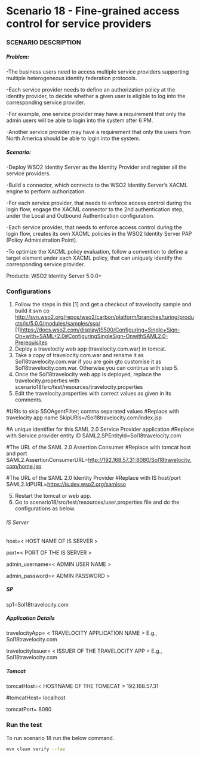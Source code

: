 # Scenario 18 - Fine-grained access control for service providers

### SCENARIO DESCRIPTION

##### Problem:

-The business users need to access multiple service providers supporting multiple heterogeneous identity federation protocols.

-Each service provider needs to define an authorization policy at the identity provider, to decide whether a given user is eligible to log into the corresponding service provider.

-For example, one service provider may have a requirement that only the admin users will be able to login into the system after 6 PM.

-Another service provider may have a requirement that only the users from North America should be able to login into the system.

##### Scenario:

-Deploy WSO2 Identity Server as the Identity Provider and register all the service providers.

-Build a connector, which connects to the WSO2 Identity Server’s XACML engine to perform authorization.

-For each service provider, that needs to enforce access control during the login flow, engage the XACML connector to the 2nd authentication step, under the Local and Outbound Authentication configuration.

-Each service provider, that needs to enforce access control during the login flow, creates its own XACML policies in the WSO2 Identity Server PAP (Policy Administration Point).

-To optimize the XACML policy evaluation, follow a convention to define a target element under each XACML policy, that can uniquely identify the corresponding service provider.

Products: WSO2 Identity Server 5.0.0+


### Configurations
1. Follow the steps in this [1] and get a checkout of travelocity sample and build it
svn co http://svn.wso2.org/repos/wso2/carbon/platform/branches/turing/products/is/5.0.0/modules/samples/sso/
[1]https://docs.wso2.com/display/IS500/Configuring+Single+Sign-On+with+SAML+2.0#ConfiguringSingleSign-OnwithSAML2.0-Prerequisites
2.  Deploy a travelocity web app (travelocity.com.war) in tomcat.
3. Take a copy of travelocity.com.war and rename it as Sol18travelocity.com.war if you are goin gto customise it as Sol18travelocity.com.war. Otherwise you can continue with step 5.
4. Once the Sol18travelocity web app is deployed, replace the travelocity.properties with scenario18/src/test/resources/travelocity.properties
5. Edit the travelocity.properties with correct values as given in its comments.

#URIs to skip SSOAgentFilter; comma separated values
#Replace with travelocity app name
SkipURIs=/Sol18travelocity.com/index.jsp


#A unique identifier for this SAML 2.0 Service Provider application
#Replace with Service provider entity ID
SAML2.SPEntityId=Sol18travelocity.com

#The URL of the SAML 2.0 Assertion Consumer
#Replace with tomcat host and port
SAML2.AssertionConsumerURL=http://192.168.57.31:8080/Sol18travelocity.com/home.jsp

#The URL of the SAML 2.0 Identity Provider
#Replace with IS host/port
SAML2.IdPURL=https://is.dev.wso2.org/samlsso

5. Restart the tomcat or web app.
6. Go to scenario18/src/test/resources/user.properties file and do the configurations as below.

###### IS Server
host=< HOST NAME OF IS SERVER >

port=< PORT OF THE IS SERVER >

admin_username=< ADMIN USER NAME >

admin_password=< ADMIN PASSWORD >

##### SP
sp1=Sol18travelocity.com

##### Application Details

travelocityApp= < TRAVELOCITY APPLICATION NAME > E.g., Sol18travelocity.com

travelocityIssuer= < ISSUER OF THE TRAVELOCITY APP > E.g., Sol18travelocity.com

##### Tomcat
tomcatHost=< HOSTNAME OF THE TOMECAT >  192.168.57.31

#tomcatHost=<HOSTNAME OF THE TOMCAT >  localhost

tomcatPort= <PORT OF THE TOMCAT> 8080

### Run the test

To run scenario 18 run the below command.

```bash
mvn clean verify --fae
```

